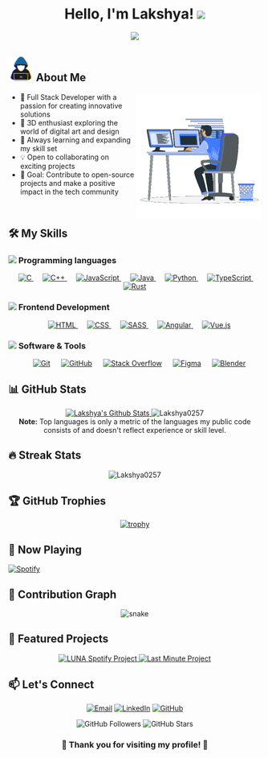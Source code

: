 <h1 align="center">Hello, I'm Lakshya! <img src="https://media.giphy.com/media/hvRJCLFzcasrR4ia7z/giphy.gif" width="35"></h1>
<p align="center">
  <a href="https://github.com/DenverCoder1/readme-typing-svg"><img src="https://readme-typing-svg.herokuapp.com?font=Time+New+Roman&color=%23C8BE25&size=25&center=true&vCenter=true&width=600&height=100&lines=Software+Developer;3D+Enthusiast;QA+Engineer;Mobile+App+Developer"></a>
</p>

## <picture><img src = "https://github.com/0xAbdulKhalid/0xAbdulKhalid/raw/main/assets/mdImages/about_me.gif" width = 50px></picture> About Me

<picture> <img align="right" src="https://github.com/0xAbdulKhalid/0xAbdulKhalid/raw/main/assets/mdImages/Right_Side.gif" width = 250px></picture>

- 🚀 Full Stack Developer with a passion for creating innovative solutions
- 🎨 3D enthusiast exploring the world of digital art and design
- 🌱 Always learning and expanding my skill set
- 💡 Open to collaborating on exciting projects
- 🎯 Goal: Contribute to open-source projects and make a positive impact in the tech community

<br>

## 🛠️ My Skills

### <picture> <img src = "https://github.com/7oSkaaa/7oSkaaa/blob/main/Images/Programming_Languages.gif?raw=true" width = 50px>  </picture> Programming languages

<p align="center"> 
  &emsp; 
  <a href="https://www.cprogramming.com/" target="_blank"> 
    <img alt="C" src="https://img.shields.io/badge/C%20-%232370ED.svg?style=plastic&logo=c&logoColor=white">
  </a> 
  &emsp;
  <a href="https://www.w3schools.com/cpp/" target="_blank"> 
    <img alt="C++" src="https://img.shields.io/badge/C++%20-%2300599C.svg?style=plastic&logo=c%2B%2B&logoColor=white">
  </a> 
  &emsp;
  <a href="https://developer.mozilla.org/en-US/docs/Web/JavaScript" target="_blank"> 
     <img alt="JavaScript" src="https://img.shields.io/badge/JavaScript%20-%23F7DF1E.svg?style=plastic&logo=javascript&logoColor=black">
   </a>
  &emsp;
  <a href="https://www.java.com" target="_blank"> 
    <img alt="Java" src="https://img.shields.io/badge/Java-%23007396.svg?style=plastic&logo=java&logoColor=white">
  </a>
  &emsp;
   <a href="https://www.python.org" target="_blank">
    <img alt="Python" src="https://img.shields.io/badge/Python%20-%2314354C.svg?style=plastic&logo=python&logoColor=white">
  </a>
  &emsp;
  <a href="https://www.typescriptlang.org/" target="_blank"> 
    <img alt="TypeScript" src="https://img.shields.io/badge/TypeScript%20-%23007ACC.svg?style=plastic&logo=typescript&logoColor=white">
  </a>
  &emsp;
  <a href="https://www.rust-lang.org/" target="_blank"> 
    <img alt="Rust" src="https://img.shields.io/badge/Rust%20-%23000000.svg?style=plastic&logo=rust&logoColor=white">
  </a>
</p>

### <picture> <img src = "https://github.com/7oSkaaa/7oSkaaa/blob/main/Images/Front_End.gif?raw=true" width = 50px>  </picture> Frontend Development
<p align="center"> 
  &emsp; 
  <a href="https://www.w3.org/html/" target="_blank"> 
   <img alt="HTML" src="https://img.shields.io/badge/HTML5%20-%23E34F26.svg?style=plastic&logo=html5&logoColor=white">
  </a>   
  &emsp;
  <a href="https://www.w3schools.com/css/" target="_blank">
    <img alt="CSS" src="https://img.shields.io/badge/CSS%20-%231572B6.svg?style=plastic&logo=css3&logoColor=white">
  </a> 
  &emsp;
  <a href="https://www.w3schools.com/sass/" target="_blank">
    <img alt="SASS" src="https://img.shields.io/badge/SASS%20-%23CC6699.svg?style=plastic&logo=sass&logoColor=white">
  </a>
  &emsp;
  <a href="https://angular.io/" target="_blank">
    <img alt="Angular" src="https://img.shields.io/badge/Angular%20-%23DD0031.svg?style=plastic&logo=angular&logoColor=white">
  </a>
  &emsp;
  <a href="https://vuejs.org/" target="_blank">
    <img alt="Vue.js" src="https://img.shields.io/badge/Vue.js%20-%234FC08D.svg?style=plastic&logo=vue.js&logoColor=white">
  </a>
</p>

### <picture> <img src = "https://github.com/7oSkaaa/7oSkaaa/blob/main/Images/Software_Tools.gif?raw=true" width = 50px>  </picture> Software & Tools
<p align="center">
  &emsp;
    <a href="#"><img alt="Git" src="https://img.shields.io/badge/Git%20-%23F05033.svg?style=plastic&logo=git&logoColor=white"></a>
  &emsp;
    <a href="#"><img alt="GitHub" src="https://img.shields.io/badge/github-%23181717.svg?style=plastic&logo=github&logoColor=white"></a>
  &emsp;
    <a href="#"><img alt="Stack Overflow" src="https://img.shields.io/badge/-Stack%20Overflow-FE7A16?style=plastic&logo=stack-overflow&logoColor=white"></a>
  &emsp;
    <a href="#"><img alt="Figma" src="https://img.shields.io/badge/figma-%23F24E1E.svg?style=plastic&logo=figma&logoColor=white"></a>
  &emsp;
    <a href="#"><img alt="Blender" src="https://img.shields.io/badge/blender-%23F5792A.svg?style=plastic&logo=blender&logoColor=white"></a>
</p>

## 📊 GitHub Stats

<p align="center">
    <a href="https://github.com/anuraghazra/github-readme-stats">
        <img alt="Lakshya's Github Stats" src="https://github-readme-stats.vercel.app/api?username=Lakshya0257&show_icons=true&count_private=true&theme=algolia" height="192px"/>
    </a>
    <img src="https://github-readme-stats.vercel.app/api/top-langs?username=Lakshya0257&langs_count=10&show_icons=true&locale=en&layout=compact&theme=algolia" alt="Lakshya0257" height="192px"/>
    <br/>
    <b>Note:</b> Top languages is only a metric of the languages my public code consists of and doesn't reflect experience or skill level.
</p>

## 🔥 Streak Stats
<p align="center">
    <img src="https://github-readme-streak-stats.herokuapp.com/?user=Lakshya0257&theme=algolia" alt="Lakshya0257" />
</p>

## 🏆 GitHub Trophies

<p align="center">
  <a href="https://github.com/ryo-ma/github-profile-trophy">
    <img src="https://github-profile-trophy.vercel.app/?username=Lakshya0257&layout=compact&theme=algolia" alt="trophy">
  </a>
</p>

## 🎵 Now Playing

[![Spotify](https://novatorem-lakshya0257.vercel.app/api/spotify)](https://open.spotify.com/user/YOUR_SPOTIFY_USER_ID)

## 🐍 Contribution Graph

<p align="center">
  <img src="https://github.com/Lakshya0257/Lakshya0257/blob/output/github-contribution-grid-snake.svg" alt="snake">
</p>

## 🔭 Featured Projects

<div align="center">
  <a href="https://github.com/Lakshya0257/LUNA-Spotify-">
    <img src="https://github-readme-stats.vercel.app/api/pin/?username=Lakshya0257&repo=LUNA-Spotify-&theme=algolia" alt="LUNA Spotify Project">
  </a>
  <a href="https://github.com/Lakshya0257/LastMinute.">
    <img src="https://github-readme-stats.vercel.app/api/pin/?username=Lakshya0257&repo=LastMinute.&theme=algolia" alt="Last Minute Project">
  </a>
</div>

## 📫 Let's Connect

<p align="center">
  <a href="mailto:lakshyabhati24@gmail.com"><img src="https://img.shields.io/badge/-Email-D14836?style=for-the-badge&logo=gmail&logoColor=white" alt="Email"></a>
  <a href="https://www.linkedin.com/in/lakshya-bhati-682787241/"><img src="https://img.shields.io/badge/-LinkedIn-0077B5?style=for-the-badge&logo=linkedin&logoColor=white" alt="LinkedIn"></a>
  <a href="https://github.com/Lakshya0257"><img src="https://img.shields.io/badge/-GitHub-181717?style=for-the-badge&logo=github&logoColor=white" alt="GitHub"></a>
</p>

<div align="center">
  <img src="https://img.shields.io/github/followers/Lakshya0257?label=Followers&style=social" alt="GitHub Followers">
  <img src="https://img.shields.io/github/stars/Lakshya0257?label=Stars&style=social" alt="GitHub Stars">
</div>

<h3 align="center">💖 Thank you for visiting my profile! 🙏</h3>
